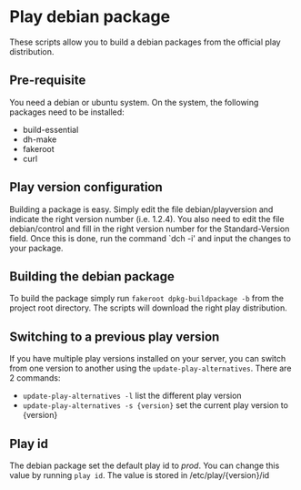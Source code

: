 # Play debian package

These scripts allow you to build a debian packages from the official play distribution.

## Pre-requisite

You need a debian or ubuntu system. On the system, the following packages need to be installed:
* build-essential 
* dh-make
* fakeroot
* curl

## Play version configuration

Building a package is easy. Simply edit the file debian/playversion and indicate the right version number (i.e. 1.2.4). You also need to edit the file debian/control and fill in the right version number for the Standard-Version field.
Once this is done, run the command `dch -i' and input the changes to your package.

## Building the debian package

To build the package simply run `fakeroot dpkg-buildpackage -b` from the project root directory. The scripts will download the right play distribution.

## Switching to a previous play version

If you have multiple play versions installed on your server, you can switch from one version to another using the `update-play-alternatives`. 
There are 2 commands:
* `update-play-alternatives -l` list the different play version
* `update-play-alternatives -s {version}` set the current play version to {version}

## Play id

The debian package set the default play id to *prod*. You can change this value by running `play id`. The value is stored in /etc/play/{version}/id
